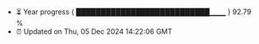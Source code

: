 - ⏳ Year progress { ███████████████████████████▁▁▁ } 92.79 %
- ⏰ Updated on Thu, 05 Dec 2024 14:22:06 GMT

